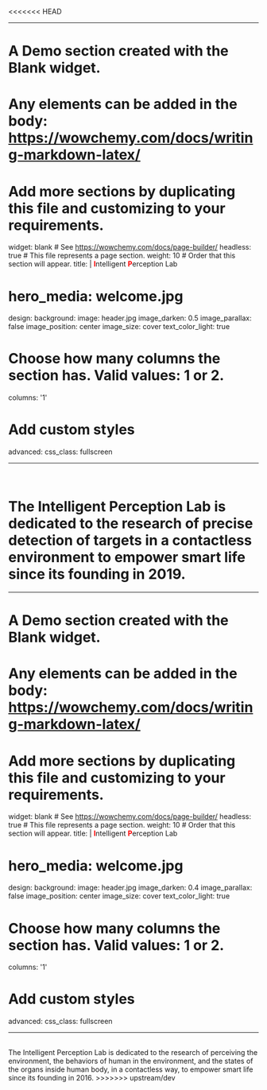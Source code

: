<<<<<<< HEAD

---
# A Demo section created with the Blank widget.
# Any elements can be added in the body: https://wowchemy.com/docs/writing-markdown-latex/
# Add more sections by duplicating this file and customizing to your requirements.

widget: blank  # See https://wowchemy.com/docs/page-builder/
headless: true  # This file represents a page section.
weight: 10  # Order that this section will appear.
title: |
  <font color=red>**I**</font>ntelligent  <font color=red>**P**</font>erception Lab 
  
# hero_media: welcome.jpg
design:
  background:
    image: header.jpg
    image_darken: 0.5
    image_parallax: false
    image_position: center
    image_size: cover
    text_color_light: true
  # Choose how many columns the section has. Valid values: 1 or 2.
  columns: '1'
  # Add custom styles
  advanced:
    css_class: fullscreen
 
---
<br>

The **Intelligent Perception Lab** is dedicated to the research of precise detection of targets in a contactless environment to empower smart life since its founding in 2019.
=======

---
# A Demo section created with the Blank widget.
# Any elements can be added in the body: https://wowchemy.com/docs/writing-markdown-latex/
# Add more sections by duplicating this file and customizing to your requirements.

widget: blank  # See https://wowchemy.com/docs/page-builder/
headless: true  # This file represents a page section.
weight: 10  # Order that this section will appear.
title: |
  <font color=red>**I**</font>ntelligent  <font color=red>**P**</font>erception Lab 
  
# hero_media: welcome.jpg
design:
  background:
    image: header.jpg
    image_darken: 0.4
    image_parallax: false
    image_position: center
    image_size: cover
    text_color_light: true
  # Choose how many columns the section has. Valid values: 1 or 2.
  columns: '1'
  # Add custom styles
  advanced:
    css_class: fullscreen
 
---
<br>
The Intelligent Perception Lab is dedicated to the research of perceiving the environment, the behaviors of human in the environment, and the states of the organs inside human body, in a contactless way, to empower smart life since its founding in 2016.
>>>>>>> upstream/dev
